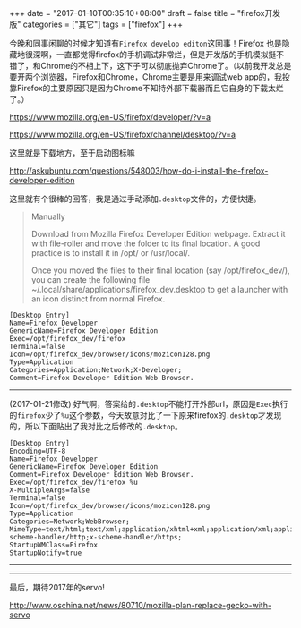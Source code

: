 +++
date = "2017-01-10T00:35:10+08:00"
draft = false
title = "firefox开发版"
categories = ["其它"]
tags = ["firefox"]
+++

今晚和同事闲聊的时候才知道有`Firefox develop editon`这回事！Firefox 也是隐藏地很深啊，一直都觉得firefox的手机调试非常烂，但是开发版的手机模拟挺不错了，和Chrome的不相上下，这下子可以彻底抛弃Chrome了。（以前我开发总是要开两个浏览器，Firefox和Chrome，Chrome主要是用来调试web app的，我投靠Firefox的主要原因只是因为Chrome不知持外部下载器而且它自身的下载太烂了。）

https://www.mozilla.org/en-US/firefox/developer/?v=a

https://www.mozilla.org/en-US/firefox/channel/desktop/?v=a

这里就是下载地方，至于启动图标嘛

http://askubuntu.com/questions/548003/how-do-i-install-the-firefox-developer-edition

这里就有个很棒的回答，我是通过手动添加`.desktop`文件的，方便快捷。

> Manually
> 
> Download from Mozilla Firefox Developer Edition webpage. Extract it with file-roller and move the folder to its final location. A good practice is to install it in /opt/ or /usr/local/.
> 
> Once you moved the files to their final location (say /opt/firefox_dev/), you can create the following file ~/.local/share/applications/firefox_dev.desktop to get a launcher with an icon distinct from normal Firefox.
 
 ```
 [Desktop Entry]
 Name=Firefox Developer 
 GenericName=Firefox Developer Edition
 Exec=/opt/firefox_dev/firefox
 Terminal=false
 Icon=/opt/firefox_dev/browser/icons/mozicon128.png
 Type=Application
 Categories=Application;Network;X-Developer;
 Comment=Firefox Developer Edition Web Browser.
 ```

-------------------------------------------------------------------------------
(2017-01-21修改) 好气啊，答案给的`.desktop`不能打开外部url，原因是`Exec`执行的`firefox`少了`%u`这个参数，今天故意对比了一下原来firefox的`.desktop`才发现的，所以下面贴出了我对比之后修改的`.desktop`。

```
[Desktop Entry]
Encoding=UTF-8
Name=Firefox Developer 
GenericName=Firefox Developer Edition
Comment=Firefox Developer Edition Web Browser.
Exec=/opt/firefox_dev/firefox %u
X-MultipleArgs=false
Terminal=false
Icon=/opt/firefox_dev/browser/icons/mozicon128.png
Type=Application
Categories=Network;WebBrowser;
MimeType=text/html;text/xml;application/xhtml+xml;application/xml;application/vnd.mozilla.xul+xml;application/rss+xml;application/rdf+xml;image/gif;image/jpeg;image/png;x-scheme-handler/http;x-scheme-handler/https;
StartupWMClass=Firefox
StartupNotify=true
```
-------------------------------------------------------------------------------

***

最后，期待2017年的servo!

http://www.oschina.net/news/80710/mozilla-plan-replace-gecko-with-servo
